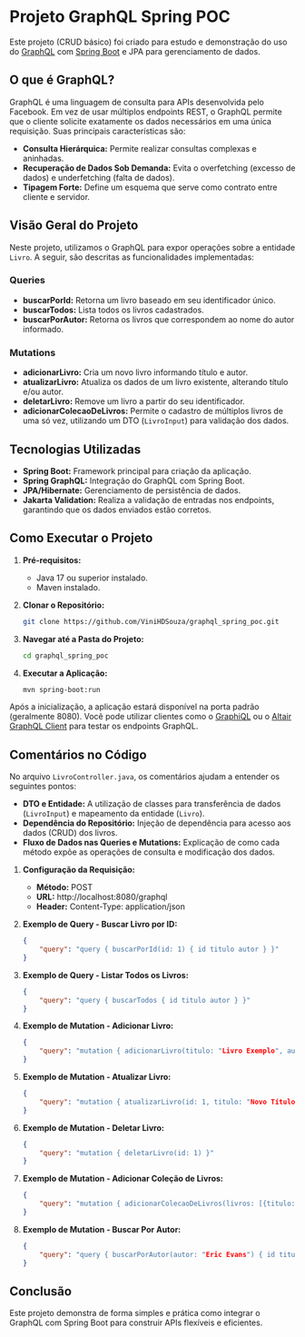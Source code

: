 # Projeto GraphQL Spring POC

Este projeto (CRUD básico) foi criado para estudo e demonstração do uso do [GraphQL](https://graphql.org/) com [Spring Boot](https://spring.io/projects/spring-boot) e JPA para gerenciamento de dados.

## O que é GraphQL?

GraphQL é uma linguagem de consulta para APIs desenvolvida pelo Facebook. Em vez de usar múltiplos endpoints REST, o GraphQL permite que o cliente solicite exatamente os dados necessários em uma única requisição. Suas principais características são:
- **Consulta Hierárquica:** Permite realizar consultas complexas e aninhadas.
- **Recuperação de Dados Sob Demanda:** Evita o overfetching (excesso de dados) e underfetching (falta de dados).
- **Tipagem Forte:** Define um esquema que serve como contrato entre cliente e servidor.

## Visão Geral do Projeto

Neste projeto, utilizamos o GraphQL para expor operações sobre a entidade `Livro`. A seguir, são descritas as funcionalidades implementadas:

### Queries

- **buscarPorId:** Retorna um livro baseado em seu identificador único.
- **buscarTodos:** Lista todos os livros cadastrados.
- **buscarPorAutor:** Retorna os livros que correspondem ao nome do autor informado.

### Mutations

- **adicionarLivro:** Cria um novo livro informando título e autor.
- **atualizarLivro:** Atualiza os dados de um livro existente, alterando título e/ou autor.
- **deletarLivro:** Remove um livro a partir do seu identificador.
- **adicionarColecaoDeLivros:** Permite o cadastro de múltiplos livros de uma só vez, utilizando um DTO (`LivroInput`) para validação dos dados.

## Tecnologias Utilizadas

- **Spring Boot:** Framework principal para criação da aplicação.
- **Spring GraphQL:** Integração do GraphQL com Spring Boot.
- **JPA/Hibernate:** Gerenciamento de persistência de dados.
- **Jakarta Validation:** Realiza a validação de entradas nos endpoints, garantindo que os dados enviados estão corretos.

## Como Executar o Projeto

1. **Pré-requisitos:**
   - Java 17 ou superior instalado.
   - Maven instalado.

2. **Clonar o Repositório:**
   ```bash
   git clone https://github.com/ViniHDSouza/graphql_spring_poc.git
   ```

3. **Navegar até a Pasta do Projeto:**
   ```bash
   cd graphql_spring_poc
   ```

4. **Executar a Aplicação:**
   ```bash
   mvn spring-boot:run
   ```

Após a inicialização, a aplicação estará disponível na porta padrão (geralmente 8080). Você pode utilizar clientes como o [GraphiQL](https://github.com/graphql/graphiql) ou o [Altair GraphQL Client](https://altair.sirmuel.design/) para testar os endpoints GraphQL.

## Comentários no Código

No arquivo `LivroController.java`, os comentários ajudam a entender os seguintes pontos:
- **DTO e Entidade:** A utilização de classes para transferência de dados (`LivroInput`) e mapeamento da entidade (`Livro`).
- **Dependência do Repositório:** Injeção de dependência para acesso aos dados (CRUD) dos livros.
- **Fluxo de Dados nas Queries e Mutations:** Explicação de como cada método expõe as operações de consulta e modificação dos dados.

1. **Configuração da Requisição:**
   - **Método:** POST
   - **URL:** http://localhost:8080/graphql
   - **Header:** Content-Type: application/json

2. **Exemplo de Query - Buscar Livro por ID:**
   ```json
   {
       "query": "query { buscarPorId(id: 1) { id titulo autor } }"
   }
   ```

3. **Exemplo de Query - Listar Todos os Livros:**
   ```json
   {
       "query": "query { buscarTodos { id titulo autor } }"
   }
   ```

4. **Exemplo de Mutation - Adicionar Livro:**
   ```json
   {
       "query": "mutation { adicionarLivro(titulo: "Livro Exemplo", autor: "Autor Exemplo") { id titulo autor } }"
   }
   ```

5. **Exemplo de Mutation - Atualizar Livro:**
   ```json
   {
       "query": "mutation { atualizarLivro(id: 1, titulo: "Novo Título", autor: "Novo Autor") { id titulo autor } }"
   }
   ```

6. **Exemplo de Mutation - Deletar Livro:**
   ```json
   {
       "query": "mutation { deletarLivro(id: 1) }"
   }
   ```

7. **Exemplo de Mutation - Adicionar Coleção de Livros:**
   ```json
   {
       "query": "mutation { adicionarColecaoDeLivros(livros: [{titulo: "Livro 1", autor: "Autor 1"}, {titulo: "Livro 2", autor: "Autor 2"}]) { id titulo autor } }"
   }
   ```
8. **Exemplo de Mutation - Buscar Por Autor:**
   ```json
   {
       "query": "query { buscarPorAutor(autor: "Eric Evans") { id titulo } } }" 
   }
   ```
   
## Conclusão

Este projeto demonstra de forma simples e prática como integrar o GraphQL com Spring Boot para construir APIs flexíveis e eficientes.
